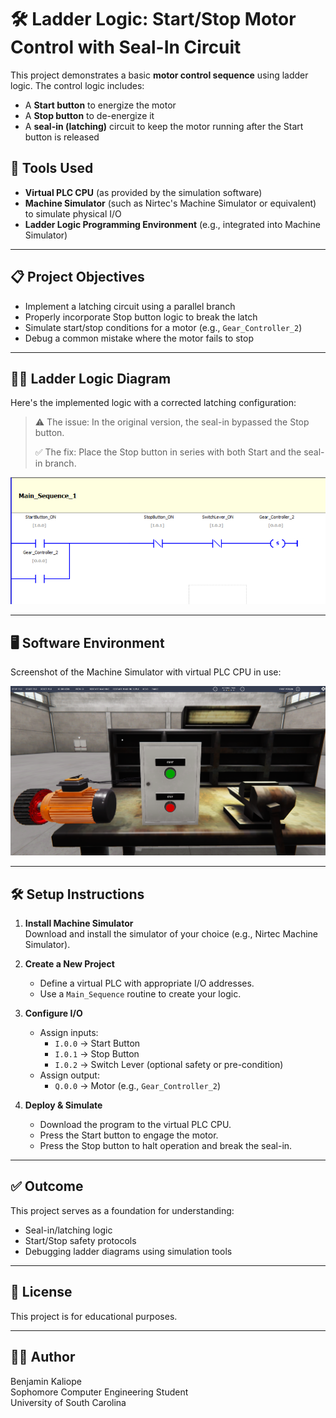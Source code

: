 # 🛠️ Ladder Logic: Start/Stop Motor Control with Seal-In Circuit

This project demonstrates a basic **motor control sequence** using ladder logic. The control logic includes:

- A **Start button** to energize the motor
- A **Stop button** to de-energize it
- A **seal-in (latching)** circuit to keep the motor running after the Start button is released

## 🧰 Tools Used

- **Virtual PLC CPU** (as provided by the simulation software)
- **Machine Simulator** (such as Nirtec's Machine Simulator or equivalent) to simulate physical I/O
- **Ladder Logic Programming Environment** (e.g., integrated into Machine Simulator)

---

## 📋 Project Objectives

- Implement a latching circuit using a parallel branch
- Properly incorporate Stop button logic to break the latch
- Simulate start/stop conditions for a motor (e.g., `Gear_Controller_2`)
- Debug a common mistake where the motor fails to stop

---

## 🧑‍💻 Ladder Logic Diagram

Here's the implemented logic with a corrected latching configuration:

> ⚠️ The issue: In the original version, the seal-in bypassed the Stop button.
>
> ✅ The fix: Place the Stop button in series with both Start and the seal-in branch.

![Ladder Logic Diagram](./motor_on_off_ladder_logic.png)

---

## 🖥️ Software Environment

Screenshot of the Machine Simulator with virtual PLC CPU in use:

![Machine Simulator UI](./motor_on_off_simulation.png)

---

## 🛠️ Setup Instructions

1. **Install Machine Simulator**  
   Download and install the simulator of your choice (e.g., Nirtec Machine Simulator).

2. **Create a New Project**  
   - Define a virtual PLC with appropriate I/O addresses.
   - Use a `Main_Sequence` routine to create your logic.

3. **Configure I/O**  
   - Assign inputs:
     - `I.0.0` → Start Button
     - `I.0.1` → Stop Button
     - `I.0.2` → Switch Lever (optional safety or pre-condition)
   - Assign output:
     - `Q.0.0` → Motor (e.g., `Gear_Controller_2`)

4. **Deploy & Simulate**
   - Download the program to the virtual PLC CPU.
   - Press the Start button to engage the motor.
   - Press the Stop button to halt operation and break the seal-in.

---

## ✅ Outcome

This project serves as a foundation for understanding:

- Seal-in/latching logic
- Start/Stop safety protocols
- Debugging ladder diagrams using simulation tools

---

## 📎 License

This project is for educational purposes.

---

## 🙋‍♂️ Author

Benjamin Kaliope  
Sophomore Computer Engineering Student  
University of South Carolina
